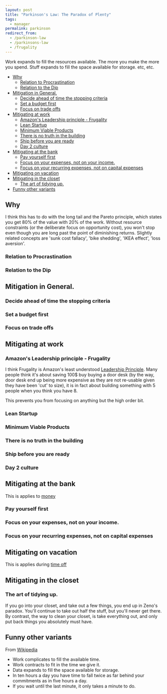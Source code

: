 ```yaml
---
layout: post
title: "Parkinson's Law: The Paradox of Plenty"
tags:
  - manager
permalink: parkinson
redirect_from:
  - /parkinson-law
  - /parkinsons-law
  - /frugality
---
```


Work expands to fill the resources available. The more you make the more you spend. Stuff expands to fill the space available for storage. etc, etc.

<!-- prettier-ignore-start -->
<!-- vim-markdown-toc GFM -->

- [Why](#why)
    - [Relation to Procrastination](#relation-to-procrastination)
    - [Relation to the Dip](#relation-to-the-dip)
- [Mitigation in General.](#mitigation-in-general)
    - [Decide ahead of time the stopping criteria](#decide-ahead-of-time-the-stopping-criteria)
    - [Set a budget first](#set-a-budget-first)
    - [Focus on trade offs](#focus-on-trade-offs)
- [Mitigating at work](#mitigating-at-work)
    - [Amazon's Leadership principle - Frugality](#amazons-leadership-principle---frugality)
    - [Lean Startup](#lean-startup)
    - [Minimum Viable Products](#minimum-viable-products)
    - [There is no truth in the building](#there-is-no-truth-in-the-building)
    - [Ship before you are ready](#ship-before-you-are-ready)
    - [Day 2 culture](#day-2-culture)
- [Mitigating at the bank](#mitigating-at-the-bank)
    - [Pay yourself first](#pay-yourself-first)
    - [Focus on your expenses, not on your income.](#focus-on-your-expenses-not-on-your-income)
    - [Focus on your recurring expenses, not on capital expenses](#focus-on-your-recurring-expenses-not-on-capital-expenses)
- [Mitigating on vacation](#mitigating-on-vacation)
- [Mitigating in the closet](#mitigating-in-the-closet)
    - [The art of tidying up.](#the-art-of-tidying-up)
- [Funny other variants](#funny-other-variants)

<!-- vim-markdown-toc -->
<!-- prettier-ignore-end -->

## Why

I think this has to do with the long tail and the Pareto principle, which states you get 80% of the value with 20% of the work. Without resource constraints (or the deliberate focus on opportunity cost), you won't stop even though you are long past the point of diminishing returns. Slightly related concepts are 'sunk cost fallacy', 'bike shedding', 'IKEA effect', 'loss aversion'.

### Relation to Procrastination

### Relation to the Dip

## Mitigation in General.

### Decide ahead of time the stopping criteria

### Set a budget first

### Focus on trade offs

## Mitigating at work

### Amazon's Leadership principle - Frugality

I think Frugality is Amazon's least understood [Leadership Principle](/amazon). Many people think it's about saving 100\$ buy buying a door desk (by the way, door desk end up being more expensive as they are not re-usable given they have been 'cut' to size), it is in fact about building something with 5 people when you think you have 8.

This prevents you from focusing on anything but the high order bit.

### Lean Startup

### Minimum Viable Products

### There is no truth in the building

### Ship before you are ready

### Day 2 culture

## Mitigating at the bank

This is applies to [money](/money)

### Pay yourself first

### Focus on your expenses, not on your income.

### Focus on your recurring expenses, not on capital expenses

## Mitigating on vacation

This is applies during [time off](/time-off)

## Mitigating in the closet

### The art of tidying up.

If you go into your closet, and take out a few things, you end up in Zeno's paradox. You'll continue to take out half the stuff, but you'll never get there. By contrast, the way to clean your closet, is take everything out, and only put back things you absolutely must have.

## Funny other variants

From [Wikipedia](https://en.wikipedia.org/wiki/Parkinson's_law?wprov=sfti1)

- Work complicates to fill the available time.
- Work contracts to fit in the time we give it.
- Data expands to fill the space available for storage.
- In ten hours a day you have time to fall twice as far behind your commitments as in five hours a day.
- If you wait until the last minute, it only takes a minute to do.
